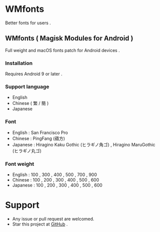 # WMfonts

Better fonts for users .

## WMfonts ( Magisk Modules for Android )

Full weight and macOS fonts patch for Android devices .

  ### Installation
  
  Requires Android 9 or later .
  
  ### Support language
  
  * English
  * Chinese ( 繁 / 簡 )
  * Japanese


  ### Font
  
  * English : San Francisco Pro
  * Chinese : PingFang (蘋方)
  * Japanese : Hiragino Kaku Gothic (ヒラギノ角ゴ) , Hiragino MaruGothic (ヒラギノ丸ゴ)
  
  ### Font weight
  
  * English : 100 , 300 , 400 , 500 , 700 , 900  
  * Chinese : 100 , 200 , 300 , 400 , 500 , 600
  * Japanese : 100 , 200 , 300 , 400 , 500 , 600
  
  
  
 


# Support

* Any issue or pull request are welcomed.
* Star this project at [GitHub](https://github.com/Stardusstt/WMfonts) .
